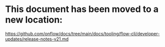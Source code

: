 # This document has been moved to a new location:

https://github.com/onflow/docs/tree/main/docs/tooling/flow-cli/developer-updates/release-notes-v21.md
